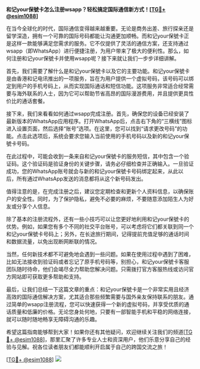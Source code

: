 **和记your保號卡怎么注册wsapp？轻松搞定国际通信新方式！[[TG💪+ @esim1088](https://t.me/s/esim1088)]**

在当今全球化的时代，国际通信变得越来越重要。无论是商务出差、旅行探亲还是留学深造，拥有一个可靠的国际号码都能让沟通更加顺畅。而和记your保號卡正是这样一款能够满足您需求的服务。它不仅提供了灵活的通信方案，还支持通过wsapp（即WhatsApp）进行便捷注册，为用户带来了极大的便利性。那么，如何注册和记your保號卡并使用wsapp呢？接下来就让我们一步步详细讲解。

首先，我们需要了解什么是和记your保號卡以及它的主要功能。和记your保號卡是由香港和记电讯推出的一项服务，旨在为用户提供一个虚拟号码，该号码可以绑定到用户的手机号码上，从而实现国际通话和短信功能。这项服务非常适合经常需要与海外联系的人士，因为它可以帮助节省高昂的国际漫游费用，并且提供更具性价比的通话套餐。

接下来，我们来看看如何通过wsapp完成注册。首先，确保您的设备已经安装了最新版本的WhatsApp应用程序。打开WhatsApp后，点击右下角的“三横线”图标进入设置页面，然后选择“账号”选项。在这里，您可以找到“请求更改号码”的功能。点击此选项后，系统会要求您输入当前使用的手机号码以及新的和记your保號卡号码。

在此过程中，可能会收到一条来自和记your保號卡的服务短信，其中包含一个验证码。这个验证码是验证身份的关键步骤，请务必仔细检查并正确输入。一旦验证成功，您的WhatsApp账号就会与新的和记your保號卡号码绑定起来，从此以后，所有通过WhatsApp发送的消息都将从这个新号码发出。

值得注意的是，在完成注册之后，建议您定期检查和更新个人资料信息，以确保账户的安全性。同时，为了保护隐私，避免不必要的麻烦，不要随意添加陌生人为好友或分享个人信息。

除了基本的注册流程外，还有一些小技巧可以让您更好地利用和记your保號卡的优势。例如，如果您有多个不同的社交平台账号，可以考虑将它们都关联到同一个和记your保號卡号码上；另外，在长途旅行期间，记得提前充值足够的通话时间和数据流量，以免出现断网断联的情况。

当然，任何新技术都不可避免地会遇到一些问题。如果在使用过程中遇到了困难，比如无法接收到验证码或者忘记了原手机号码等，别担心，和记your保號卡客服团队随时待命，他们会竭尽全力帮助您解决问题。只需拨打官方客服热线或访问官方网站即可获取更多帮助和支持。

最后，让我们总结一下这篇文章的重点：和记your保號卡是一个非常实用且经济高效的国际通信解决方案，尤其适合那些频繁需要与国外亲友保持联系的朋友。通过简单的wsapp注册流程，您可以快速获得一个新的虚拟号码，并享受优质的通话质量和低廉的价格。无论您身处何地，只要有一部智能手机和平稳的网络连接，就可以随时随地畅享无障碍沟通的乐趣。

希望这篇指南能够帮到大家！如果你还有其他疑问，欢迎继续关注我们的频道[[TG💪+ @esim1088](https://t.me/s/esim1088)]，那里汇聚了许多专业人士和资深用户，他们乐意分享自己的经验与见解。祝各位读者朋友们都能顺利开启属于自己的跨国交流之旅！

[[TG💪+ @esim1088](https://t.me/s/esim1088)] ![](https://i.postimg.cc/4NQfJmqS/Snipaste-2025-05-13-00-14-12.png)